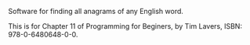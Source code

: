 Software for finding all anagrams of any English word.

This is for Chapter 11 of Programming for Beginers, by Tim Lavers, ISBN: 978-0-6480648-0-0.
